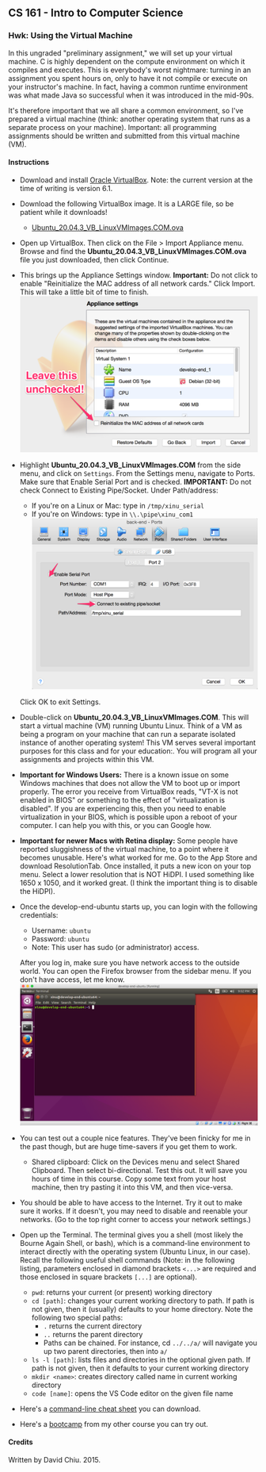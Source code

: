 ## CS 161 - Intro to Computer Science

### Hwk: Using the Virtual Machine

In this ungraded "preliminary assignment," we will set up your virtual machine. C is highly dependent on the compute environment on which it compiles and executes. This is everybody's worst nightmare: turning in an assignment you spent hours on, only to have it not compile or execute on your instructor's machine. In fact, having a common runtime environment was what made Java so successful when it was introduced in the mid-90s.

It's therefore important that we all share a common environment, so I've prepared a virtual machine (think: another operating system that runs as a separate process on your machine). Important: all programming assignments should be written and submitted from this virtual machine (VM).

<!-- #### Student Outcomes? -->

#### Instructions

- Download and install [Oracle VirtualBox](https://www.virtualbox.org/). Note: the current version at the time of writing is version 6.1.

- Download the following VirtualBox image. It is a LARGE file, so be patient while it downloads!

  - [Ubuntu_20.04.3_VB_LinuxVMImages.COM.ova](https://mathcs.pugetsound.edu/~dchiu/CS475/Ubuntu_20.04.3_VB_LinuxVMImages.COM.ova)

- Open up VirtualBox. Then click on the File > Import Appliance menu. Browse and find the **Ubuntu_20.04.3_VB_LinuxVMImages.COM.ova** file you just downloaded, then click Continue.

- This brings up the Appliance Settings window. **Important:** Do not click to enable "Reinitialize the MAC address of all network cards." Click Import. This will take a little bit of time to finish.
  ![](figures/install1.png)

- Highlight **Ubuntu_20.04.3_VB_LinuxVMImages.COM** from the side menu, and click on `Settings`. From the Settings menu, navigate to Ports. Make sure that Enable Serial Port and is checked. **IMPORTANT:** Do not check Connect to Existing Pipe/Socket. Under Path/address:

  - If you're on a Linux or Mac: type in `/tmp/xinu_serial`
  - If you're on Windows: type in `\\.\pipe\xinu_com1`
    ![](figures/install4.png)

  Click OK to exit Settings.

- Double-click on **Ubuntu_20.04.3_VB_LinuxVMImages.COM**. This will start a virtual machine (VM) running Ubuntu Linux. Think of a VM as being a program on your machine that can run a separate isolated instance of another operating system! This VM serves several important purposes for this class and for your education:. You will program all your assignments and projects within this VM.

- **Important for Windows Users:** There is a known issue on some Windows machines that does not allow the VM to boot up or import properly. The error you receive from VirtualBox reads, "VT-X is not enabled in BIOS" or something to the effect of "virtualization is disabled". If you are experiencing this, then you need to enable virtualization in your BIOS, which is possible upon a reboot of your computer. I can help you with this, or you can Google how.

- **Important for newer Macs with Retina display:** Some people have reported sluggishness of the virtual machine, to a point where it becomes unusable. Here's what worked for me. Go to the App Store and download ResolutionTab. Once installed, it puts a new icon on your top menu. Select a lower resolution that is NOT HiDPI. I used something like 1650 x 1050, and it worked great. (I think the important thing is to disable the HiDPI).

- Once the develop-end-ubuntu starts up, you can login with the following credentials:

  - Username: `ubuntu`
  - Password: `ubuntu`
  - Note: This user has sudo (or administrator) access.

  After you log in, make sure you have network access to the outside world. You can open the Firefox browser from the sidebar menu. If you don't have access, let me know.
  ![](figures/develop-end-ubuntu__Running_.png)

- You can test out a couple nice features. They've been finicky for me in the past though, but are huge time-savers if you get them to work.

  - Shared clipboard: Click on the Devices menu and select Shared Clipboard. Then select bi-directional. Test this out. It will save you hours of time in this course. Copy some text from your host machine, then try pasting it into this VM, and then vice-versa.
  <!-- - Drag and Drop: Click on the Devices menu and select Drag and Drop. Then select bi-directional. This has been finicky for me in the past, but mostly works. Pick a file from your host machine and drag it anywhere on your VM. The file ends up in a folder inside `/tmp/VirtualBox Dropped Files` directory. -->

- You should be able to have access to the Internet. Try it out to make sure it works. If it doesn't, you may need to disable and reenable your networks. (Go to the top right corner to access your network settings.)

- Open up the Terminal. The terminal gives you a shell (most likely the Bourne Again Shell, or bash), which is a command-line environment to interact directly with the operating system (Ubuntu Linux, in our case). Recall the following useful shell commands (Note: in the following listing, parameters enclosed in diamond brackets `<...>` are required and those enclosed in square brackets `[...]` are optional).

  - `pwd`: returns your current (or present) working directory
  - `cd [path]`: changes your current working directory to path. If path is not given, then it (usually) defaults to your home directory. Note the following two special paths:
    - `.` returns the current directory
    - `..` returns the parent directory
    - Paths can be chained. For instance, cd `../../a/` will navigate you up two parent directories, then into `a/`
  - `ls -l [path]`: lists files and directories in the optional given path. If path is not given, then it defaults to your current working directory
  - `mkdir <name>`: creates directory called name in current working directory
  - `code [name]`: opens the VS Code editor on the given file name

- Here's a [command-line cheat sheet](https://commons.wikimedia.org/wiki/File:Unix_command_cheatsheet.pdf) you can download.

- Here's a [bootcamp](https://davidtchiu.github.io/teaching/cs240/lab.cmd/) from my other course you can try out.

#### Credits

Written by David Chiu. 2015.
